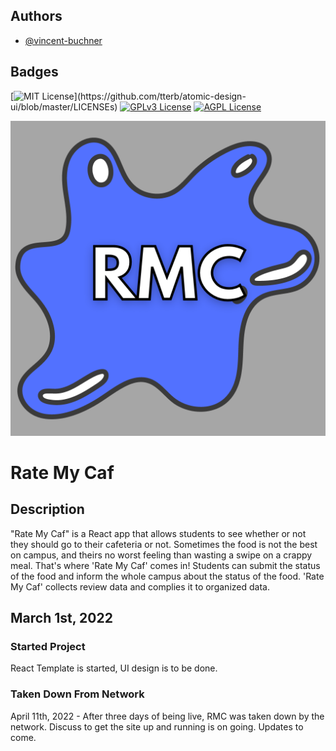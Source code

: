 
## Authors

- [@vincent-buchner](https://github.com/vincent-buchner)


## Badges

[![MIT License](https://img.shields.io/apm/l/atomic-design-ui.svg?)](https://github.com/tterb/atomic-design-ui/blob/master/LICENSEs)
[![GPLv3 License](https://img.shields.io/badge/License-GPL%20v3-yellow.svg)](https://opensource.org/licenses/)
[![AGPL License](https://img.shields.io/badge/license-AGPL-blue.svg)](http://www.gnu.org/licenses/agpl-3.0)


![Logo](public/logo192.png)

# Rate My Caf
## Description
"Rate My Caf" is a React app that allows students to see whether or not they should go to their cafeteria or not. Sometimes the food is not the best on campus, and theirs no worst feeling than wasting a swipe on a crappy meal. That's where 'Rate My Caf' comes in! Students can submit the status of the food and inform the whole campus about the status of the food. 'Rate My Caf' collects review data and complies it to organized data.

## March 1st, 2022
### Started Project
React Template is started, UI design is to be done.

### Taken Down From Network
April 11th, 2022 - After three days of being live, RMC was taken down by the network. Discuss to get the site up and running is on going. Updates to come.

